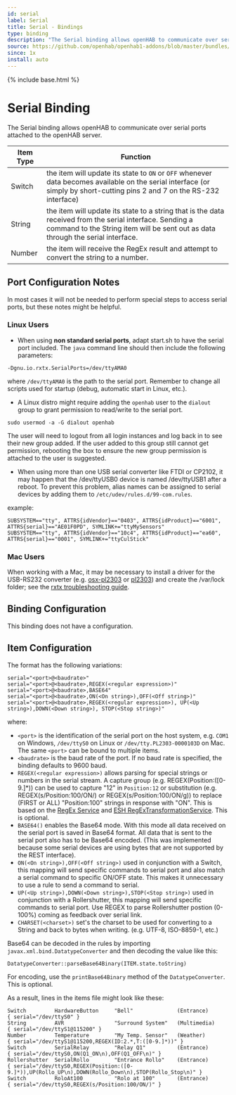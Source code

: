 ```yaml
---
id: serial
label: Serial
title: Serial - Bindings
type: binding
description: "The Serial binding allows openHAB to communicate over serial ports attached to the openHAB server."
source: https://github.com/openhab/openhab1-addons/blob/master/bundles/binding/org.openhab.binding.serial/README.md
since: 1x
install: auto
---
```


<!-- Attention authors: Do not edit directly. Please add your changes to the appropriate source repository -->

{% include base.html %}

# Serial Binding

The Serial binding allows openHAB to communicate over serial ports attached to the openHAB server.

| Item Type | Function |
|-----------|----------|
| Switch    | the item will update its state to `ON` or `OFF` whenever data becomes available on the serial interface (or simply by short-cutting pins 2 and 7 on the RS-232 interface) |
| String    | the item will update its state to a string that is the data received from the serial interface.  Sending a command to the String item will be sent out as data through the serial interface. |
| Number    | the item will receive the RegEx result and attempt to convert the string to a number. |

## Port Configuration Notes

In most cases it will not be needed to perform special steps to access serial ports, but these notes might be helpful.

### Linux Users

* When using **non standard serial ports**, adapt start.sh to have the serial port included. The `java` command line should then include the following parameters:

```
-Dgnu.io.rxtx.SerialPorts=/dev/ttyAMA0
```

where `/dev/ttyAMA0` is the path to the serial port. Remember to change all scripts used for startup (debug, automatic start in Linux, etc.).

* A Linux distro might require adding the `openhab` user to the `dialout` group to grant permission to read/write to the serial port.

```
sudo usermod -a -G dialout openhab
```

The user will need to logout from all login instances and log back in to see their new group added.  If the user added to this group still cannot get permission, rebooting the box to ensure the new group permission is attached to the user is suggested.

* When using more than one USB serial converter like FTDI or CP2102, it may happen that the /dev/ttyUSB0 device is named /dev/ttyUSB1 after a reboot. To prevent this problem, alias names can be assigned to serial devices by adding them to `/etc/udev/rules.d/99-com.rules`.

example:

```
SUBSYSTEM=="tty", ATTRS{idVendor}=="0403", ATTRS{idProduct}=="6001", ATTRS{serial}=="AE01F0PD", SYMLINK+="ttyMySensors"
SUBSYSTEM=="tty", ATTRS{idVendor}=="10c4", ATTRS{idProduct}=="ea60", ATTRS{serial}=="0001", SYMLINK+="ttyCulStick"
```

### Mac Users

When working with a Mac, it may be necessary to install a driver for the USB-RS232 converter (e.g. [osx-pl2303](http://osx-pl2303.sourceforge.net/) or [pl2303](http://mac.softpedia.com/get/Drivers/PL2303-OS-X-driver.shtml)) and create the /var/lock folder; see the [rxtx troubleshooting guide](http://rxtx.qbang.org/wiki/index.php/Trouble_shooting#Mac_OS_X_users).

## Binding Configuration

This binding does not have a configuration.

## Item Configuration

The format has the following variations:

```
serial="<port>@<baudrate>" 
serial="<port>@<baudrate>,REGEX(<regular expression>)" 
serial="<port>@<baudrate>,BASE64"
serial="<port>@<baudrate>,ON(<On string>),OFF(<Off string>)" 
serial="<port>@<baudrate>,REGEX(<regular expression>), UP(<Up string>),DOWN(<Down string>), STOP(<Stop string>)" 
```

where:

* `<port>` is the identification of the serial port on the host system, e.g. `COM1` on Windows, `/dev/ttyS0` on Linux or `/dev/tty.PL2303-0000103D` on Mac.  The same `<port>` can be bound to multiple items.
* `<baudrate>` is the baud rate of the port. If no baud rate is specified, the binding defaults to 9600 baud.
* `REGEX(<regular expression>)` allows parsing for special strings or numbers in the serial stream. A capture group (e.g. REGEX(Position:([0-9.]*)) can be used to capture "12" in `Position:12` or substitution (e.g. REGEX(s/Position:100/ON/) or REGEX(s/Position:100/ON/g)) to replace (FIRST or ALL) "Position:100" strings in response with "ON". This is based on the [RegEx Service](https://github.com/openhab/openhab1-addons/wiki/Transformations#regex-transformation-service) and [ESH RegExTransformationService](https://github.com/eclipse/smarthome/tree/master/extensions/transform/org.eclipse.smarthome.transform.regex). This is optional.
* `BASE64()` enables the Base64 mode. With this mode all data received on the serial port is saved in Base64 format. All data that is sent to the serial port also has to be Base64 encoded. (This was implemented because some serial devices are using bytes that are not supported by the REST interface).
* `ON(<On string>),OFF(<Off string>)` used in conjunction with a Switch, this mapping will send specific commands to serial port and also match a serial command to specific ON/OFF state. This makes it unnecessary to use a rule to send a command to serial.
* `UP(<Up string>),DOWN(<Down string>),STOP(<Stop string>)` used in conjunction with a Rollershutter, this mapping will send specific commands to serial port. Use REGEX to parse Rollershutter postion (0-100%) coming as feedback over serial link.
* `CHARSET(<charset>)` set's the charset to be used for converting to a String and back to bytes when writing. (e.g. UTF-8, ISO-8859-1, etc.)

Base64 can be decoded in the rules by importing `javax.xml.bind.DatatypeConverter` and then decoding the value like this:

```
DatatypeConverter::parseBase64Binary(ITEM.state.toString)
```

For encoding, use the `printBase64Binary` method of the `DatatypeConverter`. This is optional. 

As a result, lines in the items file might look like these:

```
Switch         HardwareButton     "Bell"              (Entrance)      { serial="/dev/ttyS0" }
String         AVR                "Surround System"   (Multimedia)    { serial="/dev/ttyS1@115200" } 
Number         Temperature        "My Temp. Sensor"   (Weather)       { serial="/dev/ttyS1@115200,REGEX(ID:2.*,T:([0-9.]*))" } 
Switch         SerialRelay        "Relay Q1"          (Entrance)      { serial="/dev/ttyS0,ON(Q1_ON\n),OFF(Q1_OFF\n)" }
Rollershutter  SerialRollo        "Entrance Rollo"    (Entrance)      { serial="/dev/ttyS0,REGEX(Position:([0-9.]*)),UP(Rollo_UP\n),DOWN(Rollo_Down\n),STOP(Rollo_Stop\n)" }
Switch         RoloAt100          "Rolo at 100"       (Entrance)      { serial="/dev/ttyS0,REGEX(s/Position:100/ON/)" }
```
